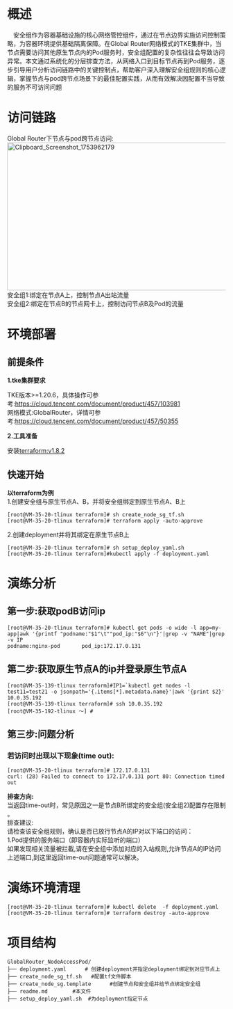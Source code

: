 
# 概述
&emsp;安全组作为容器基础设施的核心网络管控组件，通过在节点边界实施访问控制策略，为容器环境提供基础隔离保障。在Global Router网络模式的TKE集群中，当节点需要访问其他原生节点内的Pod服务时，安全组配置的复杂性往往会导致访问异常。本文通过系统化的分层排查方法，从网络入口到目标节点再到Pod服务，逐步引导用户分析访问链路中的关键控制点，帮助客户深入理解安全组规则的核心逻辑，掌握节点与pod跨节点场景下的最佳配置实践，从而有效解决因配置不当导致的服务不可访问问题

# 访问链路
Global Router下节点与pod跨节点访问:<br>
[<img width="546" height="340" alt="Clipboard_Screenshot_1753962179" src="https://github.com/user-attachments/assets/583400f0-bc6b-431f-a0b3-9c3e414cfb10" />
](./image/flowchart2.md)
<br>
 安全组1:绑定在节点A上，控制节点A出站流量<br>
 安全组2:绑定在节点B的节点网卡上，控制访问节点B及Pod的流量
# 环境部署
## 前提条件
**1.tke集群要求**

TKE版本>=1.20.6，具体操作可参考:https://cloud.tencent.com/document/product/457/103981<br>
网络模式:GlobalRouter，详情可参考:https://cloud.tencent.com/document/product/457/50355

**2.工具准备**

安装[terraform:v1.8.2](https://developer.hashicorp.com/terraform)
## 快速开始
**以terraform为例**<br>
 1.创建安全组与原生节点A、B，并将安全组绑定到原生节点A、B上
```
[root@VM-35-20-tlinux terraform]# sh create_node_sg_tf.sh 
[root@VM-35-20-tlinux terraform]# terraform apply -auto-approve
```
 2.创建deployment并将其绑定在原生节点B上
```
[root@VM-35-20-tlinux terraform]# sh setup_deploy_yaml.sh
[root@VM-35-20-tlinux terraform]#kubectl apply -f deployment.yaml
```

# 演练分析
## 第一步:获取podB访问ip
```
[root@VM-35-20-tlinux terraform]# kubectl get pods -o wide -l app=my-app|awk '{printf "podname:"$1"\t""pod_ip:"$6"\n"}'|grep -v "NAME"|grep -v IP
podname:nginx-pod       pod_ip:172.17.0.131
```
## 第二步:获取原生节点A的ip并登录原生节点A
```
[root@VM-35-139-tlinux terraform]#IP1=`kubectl get nodes -l test11=test21 -o jsonpath='{.items[*].metadata.name}'|awk '{print $2}'
10.0.35.192
[root@VM-35-139-tlinux terraform]# ssh 10.0.35.192
[root@VM-35-192-tlinux ～] #
```
## 第三步:问题分析
### 若访问时出现以下现象(time out):
```
[root@VM-35-20-tlinux terraform]# 172.17.0.131
curl: (28) Failed to connect to 172.17.0.131 port 80: Connection timed out
```
**排查方向:**<br>
当返回time-out时，常见原因之一是​节点B所绑定的安全组(安全组2)配置存在限制​​。<br>
排查建议:<br>
请检查该安全组规则，确认是否已放行节点A的IP​​对以下端口的访问：<br>
1.Pod提供的服务端口​​（即容器内实际监听的端口）<br>
如果发现相关流量被拦截,请在安全组中添加对应的​​入站规则​​,允许节点A的IP访问上述端口,到这里返回time-out问题通常可以解决。

# 演练环境清理
```
[root@VM-35-20-tlinux terraform]# kubectl delete  -f deployment.yaml
[root@VM-35-20-tlinux terraform]# terraform destroy -auto-approve
```
# 项目结构
```
GlobalRouter_NodeAccessPod/  
├── deployment.yaml      # 创建deployment并指定deployment绑定到对应节点上
├── create_node_sg_tf.sh   #配置tf文件脚本
├── create_node_sg.template      #创建节点和安全组并给节点绑定安全组
├── readme.md        #本文件
├── setup_deploy_yaml.sh  #为deployment指定节点
```


